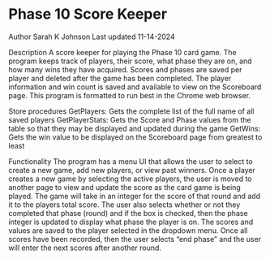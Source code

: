 # Phase 10 Score Keeper
Author Sarah K Johnson
Last updated 11-14-2024

Description
A score keeper for playing the Phase 10 card game. The program keeps track of players, their score, what phase they are on, and how many wins they have acquired. Scores and phases are saved per player and deleted after the game has been completed. The player information and win count is saved and available to view on the Scoreboard page. This program is formatted to run best in the Chrome web browser.

Store procedures
GetPlayers: 			Gets the complete list of the full name of all saved players 
GetPlayerStats: 		Gets the Score and Phase values from the table so that they may be 
	displayed and updated during the game
GetWins: 			Gets the win value to be displayed on the Scoreboard page from 
	greatest to least

Functionality
The program has a menu UI that allows the user to select to create a new game, add new players, or view past winners. Once a player creates a new game by selecting the active players, the user is moved to another page to view and update the score as the card game is being played. The game will take in an integer for the score of that round and add it to the players total score. The user also selects whether or not they completed that phase (round) and if the box is checked, then the phase integer is updated to display what phase the player is on. The scores and values are saved to the player selected in the dropdown menu. Once all scores have been recorded, then the user selects “end phase” and the user will enter the next scores after another round.
